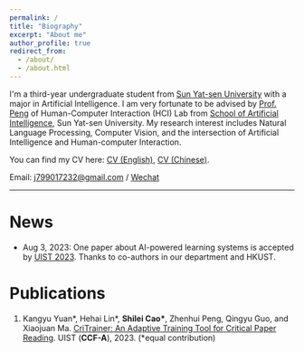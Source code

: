 ```yaml
---
permalink: /
title: "Biography"
excerpt: "About me"
author_profile: true
redirect_from: 
  - /about/
  - /about.html
---
```


I'm a third-year undergraduate student from [Sun Yat-sen University](https://www.sysu.edu.cn/) with a major in Artificial Intelligence. I am very fortunate to be advised by [Prof. Peng](http://zhenhuipeng.com/) of Human-Computer Interaction (HCI) Lab from [School of Artificial Intelligence](https://sai.sysu.edu.cn/), Sun Yat-sen University. My research interest includes Natural Language Processing, Computer Vision, and the intersection of Artificial Intelligence and Human-computer Interaction.
 
You can find my CV here: [CV (English)](../assets/Curriculum_Vitae.pdf), [CV (Chinese)](../assets/曹诗磊-中山大学-个人简历.pdf).

Email: [j799017232@gmail.com](mailto:j799017232@gmail.com) / [Wechat](../images/weChat.jpg) 

---

News
===
- Aug 3, 2023: One paper about AI-powered learning systems is accepted by [UIST 2023](https://uist.acm.org/2023/). Thanks to co-authors in our department and HKUST.


Publications
===

1. Kangyu Yuan\*, Hehai Lin\*, **Shilei Cao\***, Zhenhui Peng, Qingyu Guo, and Xiaojuan Ma. [CriTrainer: An Adaptive Training Tool for Critical Paper Reading](../assets/uist2023.pdf). 
   UIST (**CCF-A**), 2023. (\*equal contribution)


